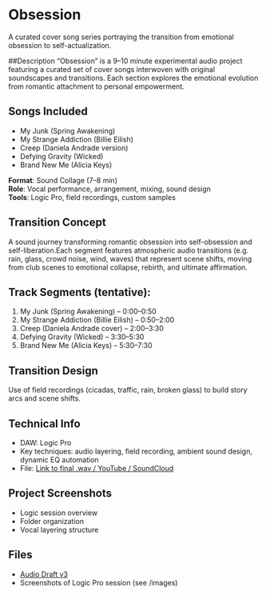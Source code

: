 # Obsession
A curated cover song series portraying the transition from emotional obsession to self-actualization.

##Description
“Obsession” is a 9–10 minute experimental audio project featuring a curated set of cover songs interwoven with original soundscapes and transitions. Each section explores the emotional evolution from romantic attachment to personal empowerment.

## Songs Included
- My Junk (Spring Awakening)
- My Strange Addiction (Billie Eilish)
- Creep (Daniela Andrade version)
- Defying Gravity (Wicked)
- Brand New Me (Alicia Keys)

**Format**: Sound Collage (7–8 min)  
**Role**: Vocal performance, arrangement, mixing, sound design  
**Tools**: Logic Pro, field recordings, custom samples

## Transition Concept
A sound journey transforming romantic obsession into self-obsession and self-liberation.Each segment features atmospheric audio transitions (e.g. rain, glass, crowd noise, wind, waves) that represent scene shifts, moving from club scenes to emotional collapse, rebirth, and ultimate affirmation.

## Track Segments (tentative):
1. My Junk (Spring Awakening) – 0:00–0:50
2. My Strange Addiction (Billie Eilish) – 0:50–2:00
3. Creep (Daniela Andrade cover) – 2:00–3:30
4. Defying Gravity (Wicked) – 3:30–5:30
5. Brand New Me (Alicia Keys) – 5:30–7:30

## Transition Design
Use of field recordings (cicadas, traffic, rain, broken glass) to build story arcs and scene shifts.

## Technical Info
- DAW: Logic Pro
- Key techniques: audio layering, field recording, ambient sound design, dynamic EQ automation
- File: [Link to final .wav / YouTube / SoundCloud]()

## Project Screenshots
- Logic session overview
- Folder organization
- Vocal layering structure

## Files
- [Audio Draft v3](https://drive.google.com/file/d/1g69xtWE9IV1cTmNHeKUNaF8kqqWGpKoP/view?usp=sharing)
- Screenshots of Logic Pro session (see /images)


